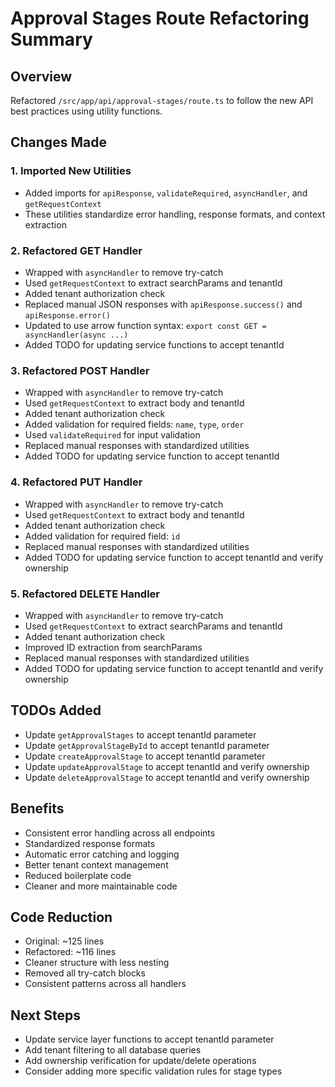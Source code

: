 # Approval Stages Route Refactoring Summary

## Overview
Refactored `/src/app/api/approval-stages/route.ts` to follow the new API best practices using utility functions.

## Changes Made

### 1. Imported New Utilities
- Added imports for `apiResponse`, `validateRequired`, `asyncHandler`, and `getRequestContext`
- These utilities standardize error handling, response formats, and context extraction

### 2. Refactored GET Handler
- Wrapped with `asyncHandler` to remove try-catch
- Used `getRequestContext` to extract searchParams and tenantId
- Added tenant authorization check
- Replaced manual JSON responses with `apiResponse.success()` and `apiResponse.error()`
- Updated to use arrow function syntax: `export const GET = asyncHandler(async ...)`
- Added TODO for updating service functions to accept tenantId

### 3. Refactored POST Handler
- Wrapped with `asyncHandler` to remove try-catch
- Used `getRequestContext` to extract body and tenantId
- Added tenant authorization check
- Added validation for required fields: `name`, `type`, `order`
- Used `validateRequired` for input validation
- Replaced manual responses with standardized utilities
- Added TODO for updating service function to accept tenantId

### 4. Refactored PUT Handler
- Wrapped with `asyncHandler` to remove try-catch
- Used `getRequestContext` to extract body and tenantId
- Added tenant authorization check
- Added validation for required field: `id`
- Replaced manual responses with standardized utilities
- Added TODO for updating service function to accept tenantId and verify ownership

### 5. Refactored DELETE Handler
- Wrapped with `asyncHandler` to remove try-catch
- Used `getRequestContext` to extract searchParams and tenantId
- Added tenant authorization check
- Improved ID extraction from searchParams
- Replaced manual responses with standardized utilities
- Added TODO for updating service function to accept tenantId and verify ownership

## TODOs Added
- Update `getApprovalStages` to accept tenantId parameter
- Update `getApprovalStageById` to accept tenantId parameter
- Update `createApprovalStage` to accept tenantId parameter
- Update `updateApprovalStage` to accept tenantId and verify ownership
- Update `deleteApprovalStage` to accept tenantId and verify ownership

## Benefits
- Consistent error handling across all endpoints
- Standardized response formats
- Automatic error catching and logging
- Better tenant context management
- Reduced boilerplate code
- Cleaner and more maintainable code

## Code Reduction
- Original: ~125 lines
- Refactored: ~116 lines
- Cleaner structure with less nesting
- Removed all try-catch blocks
- Consistent patterns across all handlers

## Next Steps
- Update service layer functions to accept tenantId parameter
- Add tenant filtering to all database queries
- Add ownership verification for update/delete operations
- Consider adding more specific validation rules for stage types